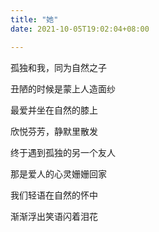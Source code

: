 ```yaml
---
title: "她"
date: 2021-10-05T19:02:04+08:00

---
```

孤独和我，同为自然之子

丑陋的时候是蒙上人造面纱

最爱并坐在自然的膝上

欣悦芬芳，静默里散发



终于遇到孤独的另一个友人

那是爱人的心灵姗姗回家

我们轻语在自然的怀中

渐渐浮出笑语闪着泪花
